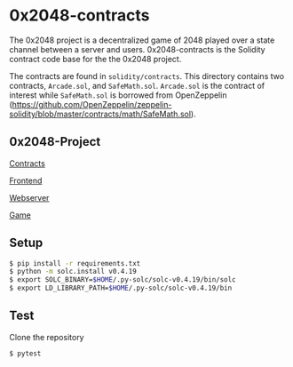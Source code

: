 # 0x2048-contracts

The 0x2048 project is a decentralized game of 2048 played over a state channel between a server and users. 0x2048-contracts is the Solidity contract code base for the the 0x2048 project. 

The contracts are found in `solidity/contracts`. This directory contains two contracts, `Arcade.sol`, and `SafeMath.sol`. `Arcade.sol` is the contract of interest while `SafeMath.sol` is borrowed from OpenZeppelin (https://github.com/OpenZeppelin/zeppelin-solidity/blob/master/contracts/math/SafeMath.sol).

## 0x2048-Project

[Contracts](https://github.com/jstoxrocky/0x2048-contracts)

[Frontend](https://github.com/jstoxrocky/0x2048-frontend)

[Webserver](https://github.com/jstoxrocky/0x2048-webserver)

[Game](https://github.com/jstoxrocky/0x2048-game)

## Setup

```bash
$ pip install -r requirements.txt
$ python -m solc.install v0.4.19
$ export SOLC_BINARY=$HOME/.py-solc/solc-v0.4.19/bin/solc
$ export LD_LIBRARY_PATH=$HOME/.py-solc/solc-v0.4.19/bin
```

## Test

Clone the repository

```bash
$ pytest
```
